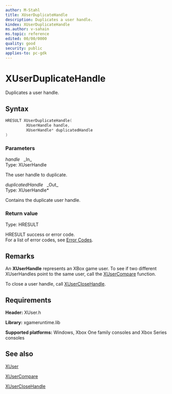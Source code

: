 ```yaml
---
author: M-Stahl
title: XUserDuplicateHandle
description: Duplicates a user handle.
kindex: XUserDuplicateHandle
ms.author: v-sahain
ms.topic: reference
edited: 00/00/0000
quality: good
security: public
applies-to: pc-gdk
---
```


# XUserDuplicateHandle  

Duplicates a user handle.

## Syntax  
  
```cpp
HRESULT XUserDuplicateHandle(  
         XUserHandle handle,  
         XUserHandle* duplicatedHandle  
)  
```  
  
### Parameters  
  
*handle* &nbsp;&nbsp;\_In\_  
Type: XUserHandle  
  
The user handle to duplicate.
  
*duplicatedHandle* &nbsp;&nbsp;\_Out\_  
Type: XUserHandle*  
  
Contains the duplicate user handle.
  
### Return value

Type: HRESULT
  
HRESULT success or error code.  
For a list of error codes, see [Error Codes](../../../errorcodes.md).  
  
## Remarks

An **XUserHandle** represents an XBox game user.
To see if two different XUserHandles point to the same user, call the [XUserCompare](xusercompare.md) function.

To close a user handle, call [XUserCloseHandle](xuserclosehandle.md).

## Requirements  
  
**Header:** XUser.h
  
**Library:** xgameruntime.lib
  
**Supported platforms:** Windows, Xbox One family consoles and Xbox Series consoles  
  
## See also

[XUser](../xuser_members.md)  

[XUserCompare](xusercompare.md)

[XUserCloseHandle](xuserclosehandle.md)